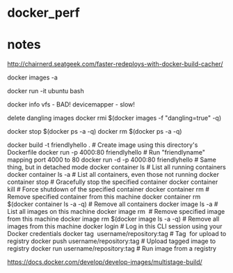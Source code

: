 # docker_perf

notes
=====


http://chairnerd.seatgeek.com/faster-redeploys-with-docker-build-cacher/

docker images -a 

docker run -it ubuntu bash

docker info
vfs - BAD!
devicemapper - slow!

delete dangling images
docker rmi $(docker images -f "dangling=true" -q)

docker stop $(docker ps -a -q)
docker rm $(docker ps -a -q)

docker build -t friendlyhello .  # Create image using this directory's Dockerfile
docker run -p 4000:80 friendlyhello  # Run "friendlyname" mapping port 4000 to 80
docker run -d -p 4000:80 friendlyhello         # Same thing, but in detached mode
docker container ls                                # List all running containers
docker container ls -a             # List all containers, even those not running
docker container stop <hash>           # Gracefully stop the specified container
docker container kill <hash>         # Force shutdown of the specified container
docker container rm <hash>        # Remove specified container from this machine
docker container rm $(docker container ls -a -q)         # Remove all containers
docker image ls -a                             # List all images on this machine
docker image rm <image id>            # Remove specified image from this machine
docker image rm $(docker image ls -a -q)   # Remove all images from this machine
docker login             # Log in this CLI session using your Docker credentials
docker tag <image> username/repository:tag  # Tag <image> for upload to registry
docker push username/repository:tag            # Upload tagged image to registry
docker run username/repository:tag                   # Run image from a registry

https://docs.docker.com/develop/develop-images/multistage-build/